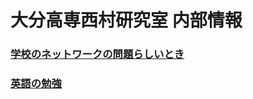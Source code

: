 
<!-- > pandoc index.md --include-in-header=header.txt -s -o index.html -->

# 大分高専西村研究室 内部情報

### [学校のネットワークの問題らしいとき](misc/network.html)
### [英語の勉強](http://www.oita-ct.ac.jp/seigyo/nishimura_hp/Misc/StudyingEnglish.html)
